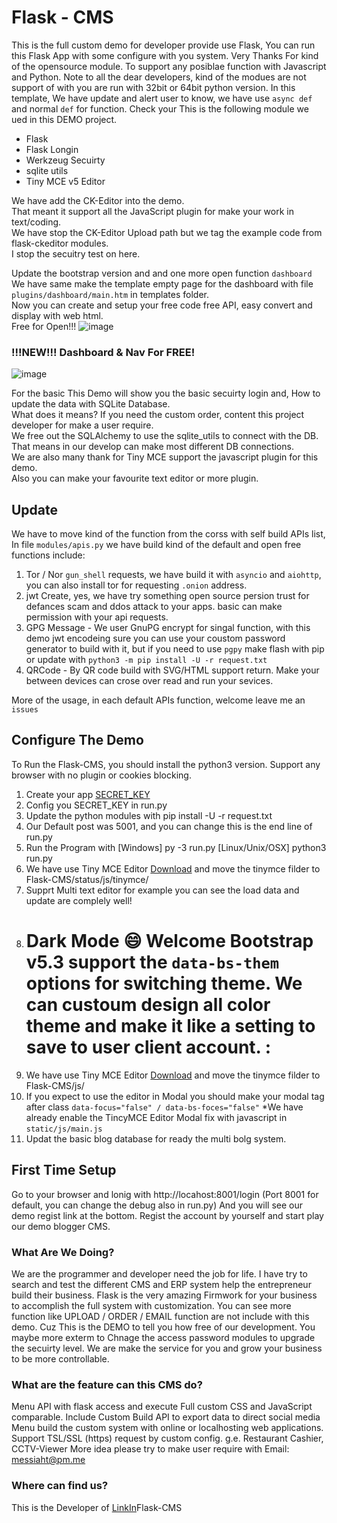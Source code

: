 # Flask - CMS

This is the full custom demo for developer provide use Flask, You can run this Flask App with some configure with you system.
Very Thanks For kind of the opensource module. To support any posiblae function with Javascript and Python.
Note to all the dear developers, kind of the modues are not support of with you are run with 32bit or 64bit python version.
In this template, We have update and alert user to know, we have use `async def` and normal `def` for function.
Check your
This is the following module we ued in this DEMO project.

* Flask
* Flask Longin
* Werkzeug Secuirty
* sqlite utils
* Tiny MCE v5 Editor

We have add the CK-Editor into the demo.<br>
That meant it support all the JavaScript plugin for make your work in text/coding.<br>
We have stop the CK-Editor Upload path but we tag the example code from flask-ckeditor modules.<br>
I stop the secuitry test on here.<br>

Update the bootstrap version and and one more open function `dashboard`<br>
We have same make the template empty page for the dashboard with file `plugins/dashboard/main.htm` in templates folder.<br>
Now you can create and setup your free code free API, easy convert and display with web html.<br>
Free for Open!!!
![image](https://user-images.githubusercontent.com/1324252/217410498-87566f7c-4194-48b1-ae58-e1c332a90212.png)

### !!!NEW!!! Dashboard & Nav For FREE!<br>

![image](https://github.com/constantinedev/Flask-CMS/assets/1324252/51ad0f56-07df-4959-903f-6cb096c95df6)

For the basic This Demo will show you the basic secuirty login and, How to update the data with SQLite Database.<br>
What does it means? If you need the custom order, content this project developer for make a user require.<br>
We free out the SQLAlchemy to use the sqlite_utils to connect with the DB.<br>
That means in our develop can make most different DB connections.<br>
We are also many thank for Tiny MCE support the javascript plugin for this demo.<br>
Also you can make your favourite text editor or more plugin.

## Update

We have to move kind of the function from the corss with self build APIs list,
In file `modules/apis.py` we have build kind of the default and open free functions include:

1. Tor / Nor `gun_shell` requests, we have build it with `asyncio` and `aiohttp`, you can also install tor for requesting `.onion` address.
2. jwt Create, yes, we have try something open source persion trust for defances scam and ddos attack to your apps.
   basic can make permission with your api requests.
3. GPG Message - We user GnuPG encrypt for singal function, with this demo jwt encodeing
   sure you can use your coustom password generator to build with it, but if you need to use `pgpy`
   make flash with pip or update with `python3 -m pip install -U -r request.txt`
4. QRCode - By QR code build with SVG/HTML support return.
   Make your between devices can crose over read and run your sevices.

More of the usage, in each default APIs function, welcome leave me an `issues`

## Configure The Demo

To Run the Flask-CMS, you should install the python3 version.
Support any browser with no plugin or cookies blocking.

1. Create your app [SECRET_KEY ](https://flask.palletsprojects.com/en/2.2.x/config/#SECRET_KEYhttps://)
2. Config you SECRET_KEY in run.py
3. Update the python modules with pip install -U -r request.txt
4. Our Default post was 5001, and you can change this is the end line of run.py
5. Run the Program with
   [Windows]
   py -3 run.py
   [Linux/Unix/OSX]
   python3 run.py
6. We have use Tiny MCE Editor [Download](https://download.tiny.cloud/tinymce/community/tinymce_5.10.7_dev.zip?_ga=2.5061043.1812686262.1672891546-692894055.1672891546) and move the tinymce filder to Flask-CMS/status/js/tinymce/
7. Supprt Multi text editor for example you can see the load data and update are complely well!
8. Dark Mode 😄 Welcome Bootstrap v5.3 support the `data-bs-them` options for switching theme. We can custoum design all color theme and make it like a setting to save to user client account. :
   ==============================================================================================================================================================================================
9. We have use Tiny MCE Editor [Download](https://download.tiny.cloud/tinymce/community/tinymce_5.10.7_dev.zip?_ga=2.5061043.1812686262.1672891546-692894055.1672891546) and move the tinymce filder to Flask-CMS/js/
10. If you expect to use the editor in Modal you should make your modal tag after class `data-focus="false" / data-bs-foces="false"`
    *We have already enable the TincyMCE Editor Modal fix with javascript in `static/js/main.js`
11. Updat the basic blog database for ready the multi bolg system.

## First Time Setup

Go to your browser and lonig with http://locahost:8001/login (Port 8001 for default, you can change the debug also in run.py)
And you will see our demo regist link at the bottom.
Regist the account by yourself and start play our demo blogger CMS.

### What Are We Doing?

We are the programmer and developer need the job for life.
I have try to search and test the different CMS and ERP system help the entrepreneur build their business.
Flask is the very amazing Firmwork for your business to accomplish the full system with customization.
You can see more function like UPLOAD / ORDER / EMAIL function are not include with this demo.
Cuz This is the DEMO to tell you how free of our development. You maybe more exterm to Chnage the access password modules to upgrade the secuirty level.
We are make the service for you and grow your business to be more controllable.

### What are the feature can this CMS do?

Menu API with flask access and execute
Full custom CSS and JavaScript comparable.
Include Custom Build API to export data to direct social media
Menu build the custom system with online or localhosting web applications.
Support TSL/SSL (https) request by custom config.
g.e. Restaurant Cashier, CCTV-Viewer
More idea please try to make user require with Email: messiaht@pm.me

### Where can find us?

This is the Developer of [LinkIn](https://www.linkedin.com/in/freeman-constantine-654341236/https://)Flask-CMS
